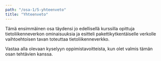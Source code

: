```yaml
---
path: "/osa-1/5-yhteenveto"
title: "Yhteenveto"
---
```



Tämä ensimmäinen osa täydensi jo edellisellä kurssilla opittuja tietoliikenneverkon ominaisuuksia ja esitteli pakettikytkentäiselle verkolle vaihtoehtoisen tavan toteuttaa tietoliikenneverkko. 

Vastaa alla olevaan kyselyyn oppimistavoitteista, kun olet valmis tämän osan tehtävien kanssa.


<quiz id="eb5b58ca-90cb-562b-a6b8-cd628982ffd0"></quiz>
